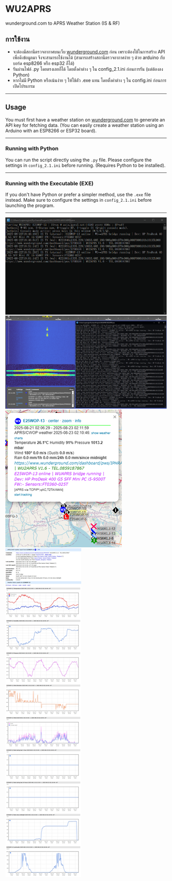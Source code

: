 # WU2APRS
wunderground.com to APRS Weather Station (IS & RF)

## **การใช้งาน**
- จะต้องมีสถานีตรวจอากาศบนเว็บ [wunderground.com](https://wunderground.com) ก่อน เพราะต้องใช้ในการสร้าง API เพื่อดึงข้อมูลมา จึงจะสามารถใช้งานได้ (สามารถสร้างสถานีตรวจอากาศง่าย ๆ ด้วย arduino กับบอร์ด esp8266 หรือ esp32 ก็ได้)
- รันผ่านไฟล์ .py โดยตรงเลยก็ได้ โดยตั้งค่าต่าง ๆ ใน config_2.1.ini ก่อนการรัน (แต่ต้องลง Python)
- หากไม่มี Python หรือเน้นง่าย ๆ ให้ใช้ตัว .exe แทน โดยตั้งค่าต่าง ๆ ใน config.ini ก่อนการเปิดโปรแกรม

---

## **Usage**
You must first have a weather station on [wunderground.com](https://wunderground.com) to generate an API key for fetching data. (You can easily create a weather station using an Arduino with an ESP8266 or ESP32 board).

---

### **Running with Python**

You can run the script directly using the `.py` file. Please configure the settings in `config_2.1.ini` before running. (Requires Python to be installed).

---

### **Running with the Executable (EXE)**

If you don't have Python or prefer a simpler method, use the `.exe` file instead. Make sure to configure the settings in `config_2.1.ini` before launching the program.

---

![Alt text](screenshots/wu2aprs_1.png?raw=true)
![Alt text](screenshots/wu2aprs_2.png?raw=true)
![Alt text](screenshots/wu2aprs_3.png?raw=true)
![Alt text](screenshots/wu2aprs_4.png?raw=true)
